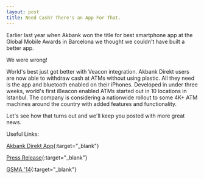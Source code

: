 ```yaml
---
layout: post
title: Need Cash? There's an App For That.
---
```

Earlier last year when Akbank won the title for best smartphone app at the Global Mobile Awards in Barcelona we thought we couldn't have built a better app. 

We were wrong!

World's best just got better with Veacon integration. Akbank Direkt users are now able to withdraw cash at ATMs without using plastic. All they need is the app and bluetooth enabled on their iPhones. Developed in under three weeks, world's first iBeacon enabled ATMs started out in 10 locations in Istanbul. The company is considering a  nationwide rollout to some 4K+ ATM machines around the country with added features and functionality. 

Let's see how that turns out and we'll keep you posted with more great news.

Useful Links:

[Akbank Direkt App](http://appstore.com/akbankdirekt){:target="_blank"}

[Press Release](http://press.valensas.com/94086-need-cash-there-s-an-app-for-that){:target="_blank"}

[GSMA '14](http://www.gsma.com/newsroom/press-release/gsma-winners-2014-global-mobile-awards/){:target="_blank"}


